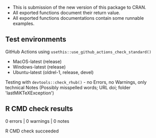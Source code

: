 * This is submission of the new version of this package to CRAN.
* All exported functions document their return value.
* All exported functions documentations contain some runnable examples.

## Test environments

GitHub Actions using `usethis::use_github_actions_check_standard()`

* MacOS-latest (release)
* Windows-latest (release)
* Ubuntu-latest (oldrel-1, release, devel)

Testing with `devtools::check_rhub()` - no Errors, no Warnings, only technical Notes (Possibly misspelled words; URL doi; folder 'lastMiKTeXException')


## R CMD check results

0 errors | 0 warnings | 0 notes

R CMD check succeeded
